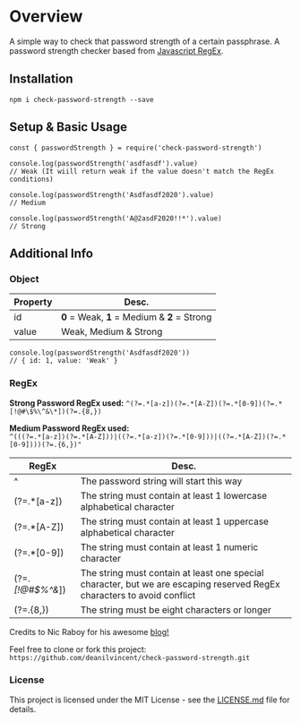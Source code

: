 
# Overview

A simple way to check that password strength of a certain passphrase. A password strength checker based from [Javascript RegEx](https://developer.mozilla.org/en-US/docs/Web/JavaScript/Guide/Regular_Expressions).

## Installation

`npm i check-password-strength --save`

## Setup & Basic Usage
```
const { passwordStrength } = require('check-password-strength')

console.log(passwordStrength('asdfasdf').value)
// Weak (It wiill return weak if the value doesn't match the RegEx conditions)

console.log(passwordStrength('Asdfasdf2020').value)
// Medium

console.log(passwordStrength('A@2asdF2020!!*').value)
// Strong

```

## Additional Info

### Object 
| Property| Desc. |
| -- | -- |
| id | **0** = Weak, **1** = Medium & **2** = Strong |
| value | Weak, Medium & Strong |

```
console.log(passwordStrength('Asdfasdf2020'))
// { id: 1, value: 'Weak' }
```
### RegEx 

**Strong Password RegEx used:** 
 `^(?=.*[a-z])(?=.*[A-Z])(?=.*[0-9])(?=.*[!@#\$%\^&\*])(?=.{8,})`

**Medium Password RegEx used:**  
`^(((?=.*[a-z])(?=.*[A-Z]))|((?=.*[a-z])(?=.*[0-9]))|((?=.*[A-Z])(?=.*[0-9])))(?=.{6,})"`

|RegEx| Desc. |
|--|--|
| ^ | The password string will start this way |
| (?=.*[a-z]) | The string must contain at least 1 lowercase alphabetical character |
|(?=.*[A-Z]) | The string must contain at least 1 uppercase alphabetical character
|(?=.*[0-9]) | The string must contain at least 1 numeric character
|(?=._[!@#\$%\^&_]) | The string must contain at least one special character, but we are escaping reserved RegEx characters to avoid conflict
| (?=.{8,}) | The string must be eight characters or longer

Credits to Nic Raboy for his awesome [blog!](https://www.thepolyglotdeveloper.com/2015/05/use-regex-to-test-password-strength-in-javascript/)

Feel free to clone or fork this project: `https://github.com/deanilvincent/check-password-strength.git`

### License
This project is licensed under the MIT License - see the [LICENSE.md](https://github.com/deanilvincent/check-password-strength/blob/master/LICENSE.md/) file for details.